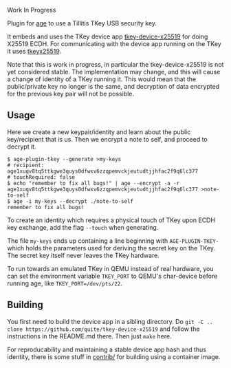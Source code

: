 
Work In Progress

Plugin for [age](https://github.com/FiloSottile/age) to use a Tillitis
TKey USB security key.

It embeds and uses the TKey device app
[tkey-device-x25519](https://github.com/quite/tkey-device-x25519) for
doing X25519 ECDH. For communicating with the device app running on
the TKey it uses [tkeyx25519](https://github.com/quite/tkeyx25519).

Note that this is work in progress, in particular the
tkey-device-x25519 is not yet considered stable. The implementation
may change, and this will cause a change of identity of a TKey running
it. This would mean that the public/private key no longer is the same,
and decryption of data encrypted for the previous key pair will not be
possible.

## Usage

Here we create a new keypair/identity and learn about the public
key/recipient that is us. Then we encrypt a note to self, and proceed
to decrypt it.

```
$ age-plugin-tkey --generate >my-keys
# recipient: age1xuqv8tq5ttkgwe3quys0dfwxv6zzqpemvckjeutudtjjhfac2f9q6lc377
# touchRequired: false
$ echo "remember to fix all bugs!" | age --encrypt -a -r age1xuqv8tq5ttkgwe3quys0dfwxv6zzqpemvckjeutudtjjhfac2f9q6lc377 >note-to-self
$ age -i my-keys --decrypt ./note-to-self
remember to fix all bugs!
```

To create an identity which requires a physical touch of TKey upon
ECDH key exchange, add the flag `--touch` when generating.

The file `my-keys` ends up containing a line beginning with
`AGE-PLUGIN-TKEY-` which holds the parameters used for deriving the
secret key on the TKey. The secret key itself never leaves the TKey
hardware.

To run towards an emulated TKey in QEMU instead of real hardware, you
can set the environment variable `TKEY_PORT` to QEMU's char-device
before running age, like `TKEY_PORT=/dev/pts/22`.

## Building

You first need to build the device app in a sibling directory. Do `git
-C .. clone https://github.com/quite/tkey-device-x25519` and follow
the instructions in the README.md there. Then just `make` here.

For reproducability and maintaining a stable device app hash and thus
identity, there is some stuff in [contrib/](contrib/) for building
using a container image.
